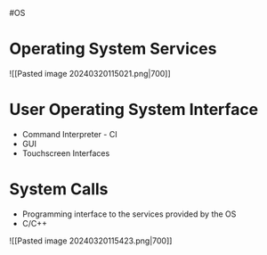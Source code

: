#OS 

# Operating System Services

![[Pasted image 20240320115021.png|700]]

# User Operating System Interface
- Command Interpreter - CI
- GUI
- Touchscreen Interfaces

# System Calls
- Programming interface to  the services provided by the OS
- C/C++

![[Pasted image 20240320115423.png|700]]

